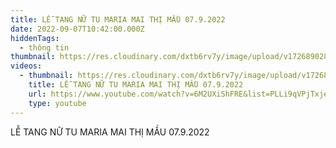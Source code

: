 ```yaml
---
title: LỄ TANG NỮ TU MARIA MAI THỊ MẦU 07.9.2022
date: 2022-09-07T10:42:00.000Z
hiddenTags:
  - thông tin
thumbnail: https://res.cloudinary.com/dxtb6rv7y/image/upload/v1726890284/le_tang_ngoai_M%C3%A0u_ulzmkj.jpg
videos:
  - thumbnail: https://res.cloudinary.com/dxtb6rv7y/image/upload/v1726890284/le_tang_ngoai_M%C3%A0u_ulzmkj.jpg
    title: LỄ TANG NỮ TU MARIA MAI THỊ MẦU 07.9.2022
    url: https://www.youtube.com/watch?v=6M2UXiShFRE&list=PLLi9qVPjTxje2mrnVrfj-B1kU33fJ6Mm_&index=14
    type: youtube
---
```

LỄ TANG NỮ TU MARIA MAI THỊ MẦU 07.9.2022
